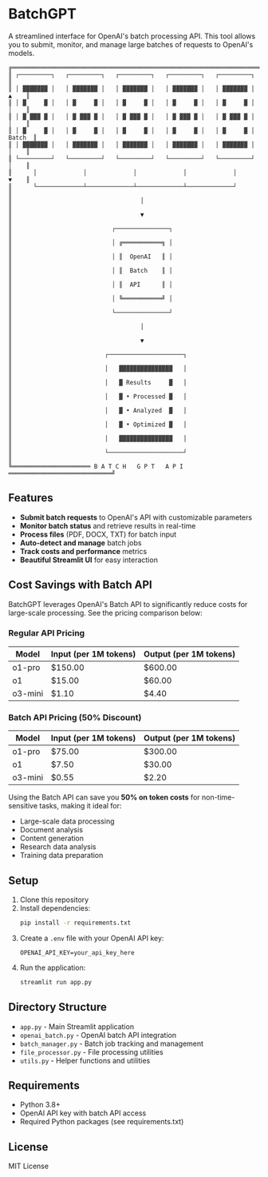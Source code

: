 # BatchGPT

A streamlined interface for OpenAI's batch processing API. This tool allows you to submit, monitor, and manage large batches of requests to OpenAI's models.

```
╔══════════════════════════════════════════════════════════════════════════════╗
║ ┌─────────┐   ┌─────────┐   ┌─────────┐   ┌─────────┐   ┌─────────┐         ║
║ │ ▓▓▓▓▓▓▓ │   │ ▓▓▓▓▓▓▓ │   │ ▓▓▓▓▓▓▓ │   │ ▓▓▓▓▓▓▓ │   │ ▓▓▓▓▓▓▓ │    ▲    ║
║ │ ▓     ▓ │   │ ▓     ▓ │   │ ▓     ▓ │   │ ▓     ▓ │   │ ▓     ▓ │    │    ║
║ │ ▓ ▓▓▓ ▓ │   │ ▓ ▓▓▓ ▓ │   │ ▓ ▓▓▓ ▓ │   │ ▓ ▓▓▓ ▓ │   │ ▓ ▓▓▓ ▓ │    │    ║
║ │ ▓     ▓ │   │ ▓     ▓ │   │ ▓     ▓ │   │ ▓     ▓ │   │ ▓     ▓ │   Batch  ║
║ │ ▓▓▓▓▓▓▓ │   │ ▓▓▓▓▓▓▓ │   │ ▓▓▓▓▓▓▓ │   │ ▓▓▓▓▓▓▓ │   │ ▓▓▓▓▓▓▓ │    │    ║
║ └─────────┘   └─────────┘   └─────────┘   └─────────┘   └─────────┘    │    ║
║      │             │             │             │             │          ▼    ║
║      └─────────────┴─────────────┴─────────────┴─────────────┘              ║
║                                    │                                         ║
║                                    ▼                                         ║
║                            ┌───────────────┐                                 ║
║                            │ ╔═══════════╗ │                                 ║
║                            │ ║  OpenAI   ║ │                                 ║
║                            │ ║  Batch    ║ │                                 ║
║                            │ ║  API      ║ │                                 ║
║                            │ ╚═══════════╝ │                                 ║
║                            └───────────────┘                                 ║
║                                    │                                         ║
║                                    ▼                                         ║
║                          ┌─────────────────────┐                             ║
║                          │   ▓▓▓▓▓▓▓▓▓▓▓▓▓▓▓   │                             ║
║                          │   ▓ Results     ▓   │                             ║
║                          │   ▓ • Processed ▓   │                             ║
║                          │   ▓ • Analyzed  ▓   │                             ║
║                          │   ▓ • Optimized ▓   │                             ║
║                          │   ▓▓▓▓▓▓▓▓▓▓▓▓▓▓▓   │                             ║
║                          └─────────────────────┘                             ║
╚══════════════════════ B A T C H   G P T   A P I ═════════════════════════════╝
```

## Features

- **Submit batch requests** to OpenAI's API with customizable parameters
- **Monitor batch status** and retrieve results in real-time
- **Process files** (PDF, DOCX, TXT) for batch input
- **Auto-detect and manage** batch jobs
- **Track costs and performance** metrics
- **Beautiful Streamlit UI** for easy interaction

## Cost Savings with Batch API

BatchGPT leverages OpenAI's Batch API to significantly reduce costs for large-scale processing. See the pricing comparison below:

### Regular API Pricing
| Model | Input (per 1M tokens) | Output (per 1M tokens) |
|-------|------------------------|------------------------|
| o1-pro | $150.00 | $600.00 |
| o1 | $15.00 | $60.00 |
| o3-mini | $1.10 | $4.40 |

### Batch API Pricing (50% Discount)
| Model | Input (per 1M tokens) | Output (per 1M tokens) |
|-------|------------------------|------------------------|
| o1-pro | $75.00 | $300.00 |
| o1 | $7.50 | $30.00 |
| o3-mini | $0.55 | $2.20 |

Using the Batch API can save you **50% on token costs** for non-time-sensitive tasks, making it ideal for:
- Large-scale data processing
- Document analysis
- Content generation
- Research data analysis
- Training data preparation

## Setup

1. Clone this repository
2. Install dependencies:
   ```bash
   pip install -r requirements.txt
   ```
3. Create a `.env` file with your OpenAI API key:
   ```
   OPENAI_API_KEY=your_api_key_here
   ```
4. Run the application:
   ```bash
   streamlit run app.py
   ```

## Directory Structure

- `app.py` - Main Streamlit application
- `openai_batch.py` - OpenAI batch API integration
- `batch_manager.py` - Batch job tracking and management
- `file_processor.py` - File processing utilities
- `utils.py` - Helper functions and utilities

## Requirements

- Python 3.8+
- OpenAI API key with batch API access
- Required Python packages (see requirements.txt)

## License

MIT License 
